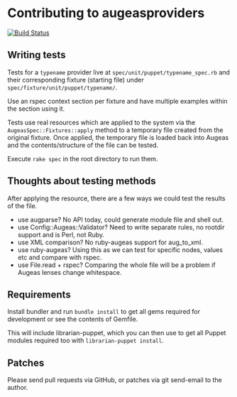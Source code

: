 # Contributing to augeasproviders

[![Build Status](https://secure.travis-ci.org/domcleal/augeasproviders.png?branch=master)](http://travis-ci.org/domcleal/augeasproviders)

## Writing tests

Tests for a `typename` provider live at `spec/unit/puppet/typename_spec.rb` and
their corresponding fixture (starting file) under
`spec/fixture/unit/puppet/typename/`.

Use an rspec context section per fixture and have multiple examples within the
section using it.

Tests use real resources which are applied to the system via the
`AugeasSpec::Fixtures::apply` method to a temporary file created from the
original fixture.  Once applied, the temporary file is loaded back into Augeas
and the contents/structure of the file can be tested.

Execute `rake spec` in the root directory to run them.

## Thoughts about testing methods

After applying the resource, there are a few ways we could test the results of
the file.

* use augparse?  No API today, could generate module file and shell out.
* use Config::Augeas::Validator?  Need to write separate rules, no rootdir
  support and is Perl, not Ruby.
* use XML comparison?  No ruby-augeas support for aug_to_xml.
* use ruby-augeas?  Using this as we can test for specific nodes, values etc
  and compare with rspec.
* use File.read + rspec?  Comparing the whole file will be a problem if Augeas
  lenses change whitespace.

## Requirements

Install bundler and run `bundle install` to get all gems required for
development or see the contents of Gemfile.

This will include librarian-puppet, which you can then use to get all Puppet
modules required too with `librarian-puppet install`.

## Patches

Please send pull requests via GitHub, or patches via git send-email to the
author.
